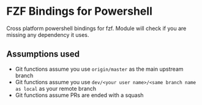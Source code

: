 # FZF Bindings for Powershell

Cross platform powershell bindings for fzf.
Module will check if you are missing any dependency it uses.

## Assumptions used

- Git functions assume you use `origin/master` as the main upstream branch
- Git functions assume you use `dev/<your user name>/<same branch name as local` as your remote branch
- Git functions assume PRs are ended with a squash
